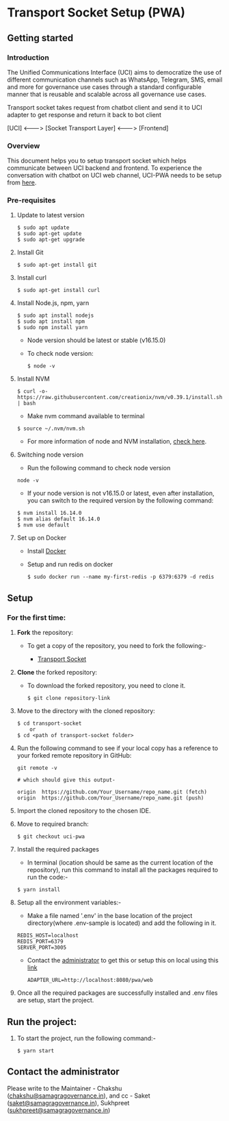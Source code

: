 # Transport Socket Setup (PWA)

## Getting started

### Introduction

The Unified Communications Interface (UCI) aims to democratize the use of different communication channels such as WhatsApp, Telegram, SMS, email and more for governance use cases through a standard configurable manner that is reusable and scalable across all governance use cases.

Transport socket takes request from chatbot client and send it to UCI adapter to get response and return it back to bot client

[UCI] <---> [Socket Transport Layer] <---> [Frontend]

### Overview

This document helps you to setup transport socket which helps communicate between UCI backend and frontend. To experience the conversation with chatbot on UCI web channel, UCI-PWA needs to be setup from [here](/use/developer/development-environment/frontend-setup-pwa.md).

### Pre-requisites

1. Update to latest version

   ```
   $ sudo apt update
   $ sudo apt-get update
   $ sudo apt-get upgrade
   ```

2. Install Git

   ```
   $ sudo apt-get install git
   ```

3. Install curl

   ```
   $ sudo apt-get install curl
   ```

4. Install Node.js, npm, yarn

   ```
   $ sudo apt install nodejs
   $ sudo apt install npm
   $ sudo npm install yarn
   ```

   - Node version should be latest or stable (v16.15.0)
   - To check node version:

     ```
     $ node -v
     ```

5. Install NVM

   ```
   $ curl -o- https://raw.githubusercontent.com/creationix/nvm/v0.39.1/install.sh | bash
   ```

   - Make nvm command available to terminal

   ```
   $ source ~/.nvm/nvm.sh
   ```

   - For more information of node and NVM installation, [check here](https://www.digitalocean.com/community/tutorials/how-to-install-node-js-on-ubuntu-20-04).

6. Switching node version

   - Run the following command to check node version

   ```
   node -v
   ```

   - If your node version is not v16.15.0 or latest, even after installation, you can switch to the required version by the following command:

   ```
   $ nvm install 16.14.0
   $ nvm alias default 16.14.0
   $ nvm use default
   ```

7. Set up on Docker

   - Install [Docker](https://www.digitalocean.com/community/tutorials/how-to-install-and-use-docker-on-ubuntu-20-04)

   - Setup and run redis on docker

     ```
     $ sudo docker run --name my-first-redis -p 6379:6379 -d redis
     ```

## Setup

### For the first time:

1.  **Fork** the repository:

    - To get a copy of the repository, you need to fork the following:-

      - [Transport Socket](https://github.com/samagra-comms/transport-socket)

2.  **Clone** the forked repository:

    - To download the forked repository, you need to clone it.

      ```
      $ git clone repository-link
      ```

3.  Move to the directory with the cloned repository:

    ```
    $ cd transport-socket
        or
    $ cd <path of transport-socket folder>
    ```

4.  Run the following command to see if your local copy has a reference to your forked remote repository in GitHub:

    ```
    git remote -v

    # which should give this output-

    origin  https://github.com/Your_Username/repo_name.git (fetch)
    origin  https://github.com/Your_Username/repo_name.git (push)
    ```

5.  Import the cloned repository to the chosen IDE.

6.  Move to required branch:

    ```
    $ git checkout uci-pwa
    ```

7.  Install the required packages

    - In terminal (location should be same as the current location of the repository), run this command to install all the packages required to run the code:-

    ```
    $ yarn install
    ```

8.  Setup all the environment variables:-

    - Make a file named '.env' in the base location of the project directory(where .env-sample is located) and add the following in it.

    ```
    REDIS_HOST=localhost
    REDIS_PORT=6379
    SERVER_PORT=3005
    ```

    - Contact the [administrator](#contact-the-administrator) to get this or setup this on local using this [link](/use/developer/development-environment/backend-setup.md)

      ```
      ADAPTER_URL=http://localhost:8080/pwa/web
      ```

9.  Once all the required packages are successfully installed and .env files are setup, start the project.

## Run the project:

1. To start the project, run the following command:-

   ```
   $ yarn start
   ```

## Contact the administrator

Please write to the Maintainer - Chakshu (chakshu@samagragovernance.in), and cc - Saket (saket@samagragovernance.in), Sukhpreet (sukhpreet@samagragovernance.in)
